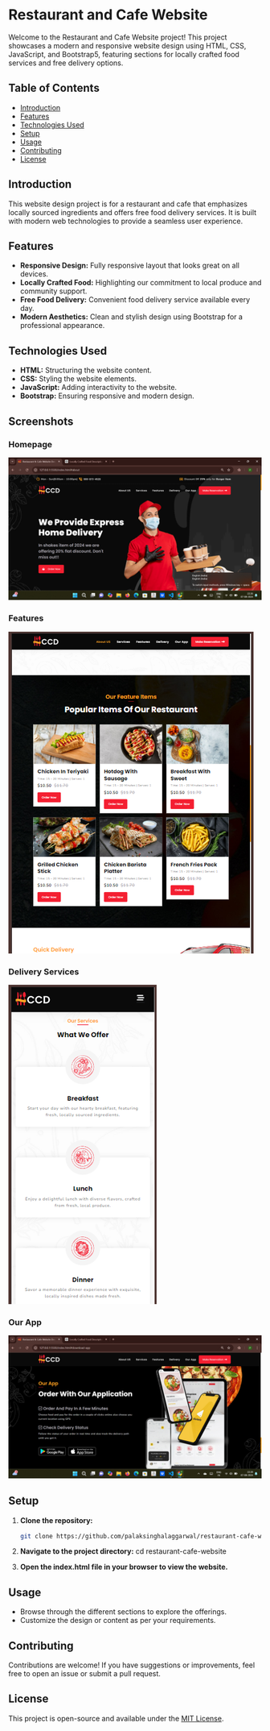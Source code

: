 # Restaurant and Cafe Website

Welcome to the Restaurant and Cafe Website project! This project showcases a modern and responsive website design using HTML, CSS, JavaScript, and Bootstrap5, featuring sections for locally crafted food services and free delivery options.

## Table of Contents

- [Introduction](#introduction)
- [Features](#features)
- [Technologies Used](#technologies-used)
- [Setup](#setup)
- [Usage](#usage)
- [Contributing](#contributing)
- [License](#license)

## Introduction

This website design project is for a restaurant and cafe that emphasizes locally sourced ingredients and offers free food delivery services. It is built with modern web technologies to provide a seamless user experience.

## Features

- **Responsive Design:** Fully responsive layout that looks great on all devices.
- **Locally Crafted Food:** Highlighting our commitment to local produce and community support.
- **Free Food Delivery:** Convenient food delivery service available every day.
- **Modern Aesthetics:** Clean and stylish design using Bootstrap for a professional appearance.

## Technologies Used

- **HTML:** Structuring the website content.
- **CSS:** Styling the website elements.
- **JavaScript:** Adding interactivity to the website.
- **Bootstrap:** Ensuring responsive and modern design.

## Screenshots

### Homepage

![Homepage](./screenshots/homepage.png)

### Features

![Menu](./screenshots/features.png)

### Delivery Services

![Delivery Service](./screenshots/services.png)

### Our App

![Our App](./screenshots/our_app.png)

## Setup

1. **Clone the repository:**

   ```bash
   git clone https://github.com/palaksinghalaggarwal/restaurant-cafe-website.git

2. **Navigate to the project directory:**
   cd restaurant-cafe-website

3. **Open the index.html file in your browser to view the website.**

## Usage

- Browse through the different sections to explore the offerings.
- Customize the design or content as per your requirements.

## Contributing

Contributions are welcome! If you have suggestions or improvements, feel free to open an issue or submit a pull request.

## License

This project is open-source and available under the [MIT License](LICENSE).

